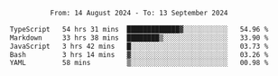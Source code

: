 <div align="center">
<p style="text-align: center;">
<!--START_SECTION:waka-->

```txt
From: 14 August 2024 - To: 13 September 2024

TypeScript   54 hrs 31 mins  █████████████▓░░░░░░░░░░░   54.96 %
Markdown     33 hrs 38 mins  ████████▒░░░░░░░░░░░░░░░░   33.90 %
JavaScript   3 hrs 42 mins   █░░░░░░░░░░░░░░░░░░░░░░░░   03.73 %
Bash         3 hrs 14 mins   ▓░░░░░░░░░░░░░░░░░░░░░░░░   03.26 %
YAML         58 mins         ▒░░░░░░░░░░░░░░░░░░░░░░░░   00.98 %
```

<!--END_SECTION:waka-->
</p>
</div>
